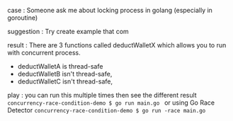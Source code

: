 case :
Someone ask me about locking process in golang (especially in goroutine)

suggestion :
Try create example that com

result :
There are 3 functions called deductWalletX which allows you to run with concurrent process.
- deductWalletA is thread-safe
- deductWalletB isn't thread-safe,
- deductWalletC isn't thread-safe,

play :
you can run this multiple times then see the different result
`concurrency-race-condition-demo $ go run main.go `
or
using Go Race Detector
`concurrency-race-condition-demo $ go run -race main.go`